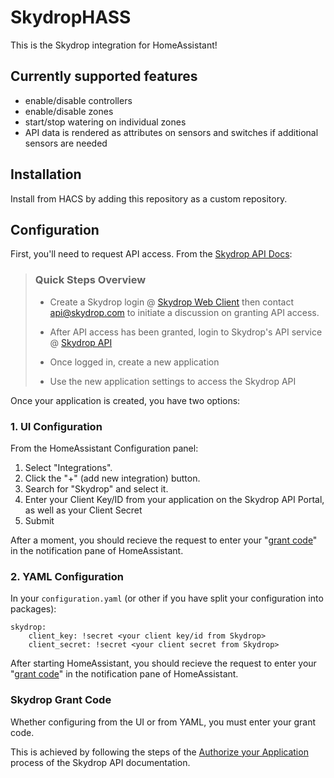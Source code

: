 # SkydropHASS

This is the Skydrop integration for HomeAssistant!



## Currently supported features

* enable/disable controllers
* enable/disable zones
* start/stop watering on individual zones
* API data is rendered as attributes on sensors and switches if additional sensors are needed



## Installation

Install from HACS by adding this repository as a custom repository.



## Configuration

First, you'll need to request API access. From the [Skydrop API Docs](https://api.skydrop.com/docs/):

> ### Quick Steps Overview
> 
> * Create a Skydrop login @ [Skydrop Web Client](https://my.skydrop.com/) then contact api@skydrop.com to initiate a discussion on granting API access.
>
> * After API access has been granted, login to Skydrop's API service @ [Skydrop API](https://api.skydrop.com/)
>
> * Once logged in, create a new application
>
> * Use the new application settings to access the Skydrop API

Once your application is created, you have two options:



### 1. UI Configuration

From the HomeAssistant Configuration panel:

1. Select "Integrations".
1. Click the "+" (add new integration) button.
1. Search for "Skydrop" and select it.
1. Enter your Client Key/ID from your application on the Skydrop API Portal, as well as your Client Secret
1. Submit

After a moment, you should recieve the request to enter your "[grant code](#skydrop-grant-code)" in the notification pane of HomeAssistant.

### 2. YAML Configuration

In your `configuration.yaml` (or other if you have split your configuration into packages):

    skydrop:
        client_key: !secret <your client key/id from Skydrop>
        client_secret: !secret <your client secret from Skydrop>

After starting HomeAssistant, you should recieve the request to enter your "[grant code](#skydrop-grant-code)" in the notification pane of HomeAssistant.

### Skydrop Grant Code

Whether configuring from the UI or from YAML, you must enter your grant code.

This is achieved by following the steps of the [Authorize your Application](https://api.skydrop.com/docs/#authorizefromyourapplication) process of the Skydrop API documentation.

